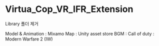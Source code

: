 # Virtua_Cop_VR_IFR_Extension
Library 폴더 제거

Model & Animation : Mixamo
Map : Unity asset store
BGM : Call of duty : Modern Warfare 2 (IW)
